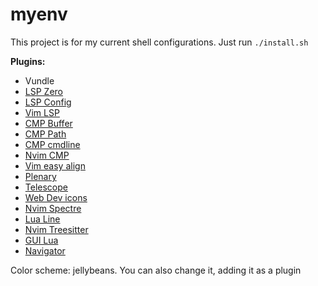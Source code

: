 myenv
=====

This project is for my current shell configurations. Just run `./install.sh`

**Plugins:**
- Vundle
- [LSP Zero](https://github.com/VonHeikemen/lsp-zero.nvim)
- [LSP Config](neovim/nvim-lspconfig)
- [Vim LSP](hrsh7th/cmp-nvim-lsp)
- [CMP Buffer](hrsh7th/cmp-buffer)
- [CMP Path](hrsh7th/cmp-path)
- [CMP cmdline](hrsh7th/cmp-cmdline)
- [Nvim CMP](hrsh7th/nvim-cmp)
- [Vim easy align](junegunn/vim-easy-align)
- [Plenary](nvim-lua/plenary.nvim)
- [Telescope](nvim-telescope/telescope.nvim)
- [Web Dev icons](nvim-tree/nvim-web-devicons)
- [Nvim Spectre](nvim-pack/nvim-spectre)
- [Lua Line](nvim-lualine/lualine.nvim)
- [Nvim Treesitter](nvim-treesitter/nvim-treesitter)
- [GUI Lua](ray-x/guihua.lua')
- [Navigator](ray-x/navigator.lua)

Color scheme: jellybeans. You can also change it, adding it as a plugin
